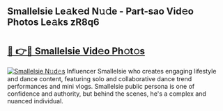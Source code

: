 ## Smallelsie Le𝚊k𝚎d N𝚞𝚍e - Part-sao Vid𝚎o Photos Le𝚊ks zR8q6

# <h2><a href="http://fbe66h.evod.top/?m=Smallelsie">🔗 👉🔴 Smallelsie Vid𝚎o Ph𝚘t𝚘s</a></h2>

[![Smallelsie N𝚞d𝚎s](https://i.imgur.com/8V9OHl7.gif)](http://fbe66h.evod.top/?m=Smallelsie)
Influencer Smallelsie who creates engaging lifestyle and dance content, featuring solo and collaborative dance trend performances and mini vlogs. Smallelsie public persona is one of confidence and authority, but behind the scenes, he's a complex and nuanced individual. 
